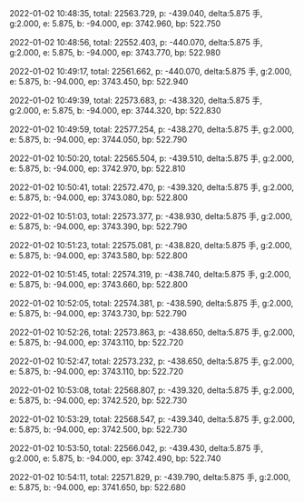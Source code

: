 2022-01-02 10:48:35, total: 22563.729, p: -439.040, delta:5.875 手, g:2.000, e: 5.875, b: -94.000, ep: 3742.960, bp: 522.750

2022-01-02 10:48:56, total: 22552.403, p: -440.070, delta:5.875 手, g:2.000, e: 5.875, b: -94.000, ep: 3743.770, bp: 522.980

2022-01-02 10:49:17, total: 22561.662, p: -440.070, delta:5.875 手, g:2.000, e: 5.875, b: -94.000, ep: 3743.450, bp: 522.940

2022-01-02 10:49:39, total: 22573.683, p: -438.320, delta:5.875 手, g:2.000, e: 5.875, b: -94.000, ep: 3744.320, bp: 522.830

2022-01-02 10:49:59, total: 22577.254, p: -438.270, delta:5.875 手, g:2.000, e: 5.875, b: -94.000, ep: 3744.050, bp: 522.790

2022-01-02 10:50:20, total: 22565.504, p: -439.510, delta:5.875 手, g:2.000, e: 5.875, b: -94.000, ep: 3742.970, bp: 522.810

2022-01-02 10:50:41, total: 22572.470, p: -439.320, delta:5.875 手, g:2.000, e: 5.875, b: -94.000, ep: 3743.080, bp: 522.800

2022-01-02 10:51:03, total: 22573.377, p: -438.930, delta:5.875 手, g:2.000, e: 5.875, b: -94.000, ep: 3743.390, bp: 522.790

2022-01-02 10:51:23, total: 22575.081, p: -438.820, delta:5.875 手, g:2.000, e: 5.875, b: -94.000, ep: 3743.580, bp: 522.800

2022-01-02 10:51:45, total: 22574.319, p: -438.740, delta:5.875 手, g:2.000, e: 5.875, b: -94.000, ep: 3743.660, bp: 522.800

2022-01-02 10:52:05, total: 22574.381, p: -438.590, delta:5.875 手, g:2.000, e: 5.875, b: -94.000, ep: 3743.730, bp: 522.790

2022-01-02 10:52:26, total: 22573.863, p: -438.650, delta:5.875 手, g:2.000, e: 5.875, b: -94.000, ep: 3743.110, bp: 522.720

2022-01-02 10:52:47, total: 22573.232, p: -438.650, delta:5.875 手, g:2.000, e: 5.875, b: -94.000, ep: 3743.110, bp: 522.720

2022-01-02 10:53:08, total: 22568.807, p: -439.320, delta:5.875 手, g:2.000, e: 5.875, b: -94.000, ep: 3742.520, bp: 522.730

2022-01-02 10:53:29, total: 22568.547, p: -439.340, delta:5.875 手, g:2.000, e: 5.875, b: -94.000, ep: 3742.500, bp: 522.730

2022-01-02 10:53:50, total: 22566.042, p: -439.430, delta:5.875 手, g:2.000, e: 5.875, b: -94.000, ep: 3742.490, bp: 522.740

2022-01-02 10:54:11, total: 22571.829, p: -439.790, delta:5.875 手, g:2.000, e: 5.875, b: -94.000, ep: 3741.650, bp: 522.680